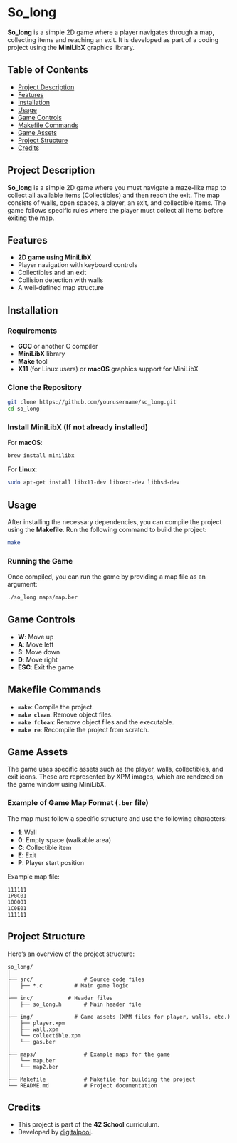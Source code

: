 # So_long

**So_long** is a simple 2D game where a player navigates through a map, collecting items and reaching an exit. It is developed as part of a coding project using the **MiniLibX** graphics library.

## Table of Contents

- [Project Description](#project-description)
- [Features](#features)
- [Installation](#installation)
- [Usage](#usage)
- [Game Controls](#game-controls)
- [Makefile Commands](#makefile-commands)
- [Game Assets](#game-assets)
- [Project Structure](#project-structure)
- [Credits](#credits)

## Project Description

**So_long** is a simple 2D game where you must navigate a maze-like map to collect all available items (Collectibles) and then reach the exit. The map consists of walls, open spaces, a player, an exit, and collectible items. The game follows specific rules where the player must collect all items before exiting the map.

## Features

- **2D game using MiniLibX**
- Player navigation with keyboard controls
- Collectibles and an exit
- Collision detection with walls
- A well-defined map structure

## Installation

### Requirements

- **GCC** or another C compiler
- **MiniLibX** library
- **Make** tool
- **X11** (for Linux users) or **macOS** graphics support for MiniLibX

### Clone the Repository

```bash
git clone https://github.com/yourusername/so_long.git
cd so_long
```

### Install MiniLibX (If not already installed)

For **macOS**:
```bash
brew install minilibx
```

For **Linux**:
```bash
sudo apt-get install libx11-dev libxext-dev libbsd-dev
```

## Usage

After installing the necessary dependencies, you can compile the project using the **Makefile**. Run the following command to build the project:

```bash
make
```

### Running the Game

Once compiled, you can run the game by providing a map file as an argument:

```bash
./so_long maps/map.ber
```

## Game Controls

- **W**: Move up
- **A**: Move left
- **S**: Move down
- **D**: Move right
- **ESC**: Exit the game

## Makefile Commands

- **`make`**: Compile the project.
- **`make clean`**: Remove object files.
- **`make fclean`**: Remove object files and the executable.
- **`make re`**: Recompile the project from scratch.

## Game Assets

The game uses specific assets such as the player, walls, collectibles, and exit icons. These are represented by XPM images, which are rendered on the game window using MiniLibX.

### Example of Game Map Format (`.ber` file)

The map must follow a specific structure and use the following characters:

- **1**: Wall
- **0**: Empty space (walkable area)
- **C**: Collectible item
- **E**: Exit
- **P**: Player start position

Example map file:

```
111111
1P0C01
100001
1C0E01
111111
```

## Project Structure

Here’s an overview of the project structure:

```
so_long/
│
├── src/                # Source code files
│   ├── *.c          # Main game logic
│
├── inc/           # Header files
│   ├── so_long.h       # Main header file
│
├── img/             # Game assets (XPM files for player, walls, etc.)
│   ├── player.xpm
│   ├── wall.xpm
│   └── collectible.xpm
│   └── gas.ber
│
├── maps/               # Example maps for the game
│   └── map.ber
│   └── map2.ber
│
├── Makefile            # Makefile for building the project
└── README.md           # Project documentation
```

## Credits

- This project is part of the **42 School** curriculum.
- Developed by [digitalpool](https://github.com/digitalpool).
